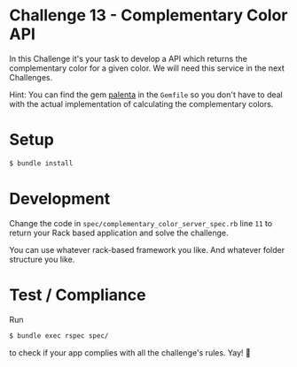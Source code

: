 # Challenge 13 - Complementary Color API

In this Challenge it's your task to develop a API which returns the complementary color for a given color. We will need this service in the next Challenges.

Hint: You can find the gem [palenta](https://github.com/jordanstephens/paleta) in the `Gemfile` so you don't have to deal with the actual implementation of calculating the complementary colors.

# Setup

```sh
$ bundle install
```

# Development
Change the code in `spec/complementary_color_server_spec.rb` line `11` to return your Rack based application and solve the challenge.

You can use whatever rack-based framework you like. And whatever folder structure you like.

# Test / Compliance

Run

```sh
$ bundle exec rspec spec/
```

to check if your app complies with all the challenge's rules. Yay! :tada:
